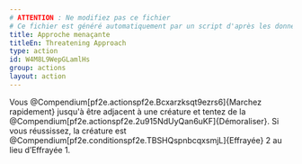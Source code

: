 ```yaml
---
# ATTENTION : Ne modifiez pas ce fichier
# Ce fichier est généré automatiquement par un script d'après les données du module Foundry VTT officiel et de sa traduction
title: Approche menaçante
titleEn: Threatening Approach
type: action
id: W4M8L9WepGLamlHs
group: actions
layout: action
---
```

<p><span>Vous @Compendium[pf2e.actionspf2e.Bcxarzksqt9ezrs6]{Marchez rapidement} jusqu'à être adjacent à une créature et tentez de la @Compendium[pf2e.actionspf2e.2u915NdUyQan6uKF]{Démoraliser}. Si vous réussissez, la créature est @Compendium[pf2e.conditionspf2e.TBSHQspnbcqxsmjL]{Effrayée} 2 au lieu d’Effrayée 1.&nbsp;</span></p>
